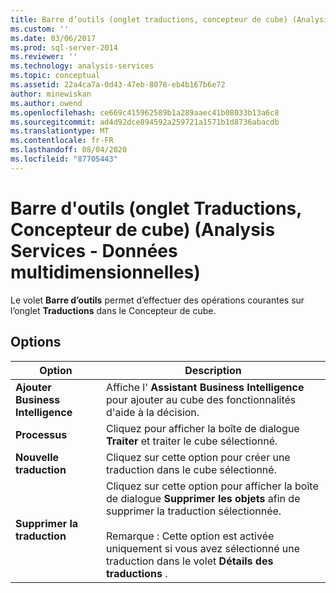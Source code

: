 ```yaml
---
title: Barre d’outils (onglet traductions, concepteur de cube) (Analysis Services-données multidimensionnelles) | Microsoft Docs
ms.custom: ''
ms.date: 03/06/2017
ms.prod: sql-server-2014
ms.reviewer: ''
ms.technology: analysis-services
ms.topic: conceptual
ms.assetid: 22a4ca7a-0d43-47eb-8078-eb4b167b6e72
author: minewiskan
ms.author: owend
ms.openlocfilehash: ce669c415962589b1a289aaec41b08033b13a6c8
ms.sourcegitcommit: ad4d92dce894592a259721a1571b1d8736abacdb
ms.translationtype: MT
ms.contentlocale: fr-FR
ms.lasthandoff: 08/04/2020
ms.locfileid: "87705443"
---
```

# <a name="toolbar-translations-tab-cube-designer-analysis-services---multidimensional-data"></a>Barre d'outils (onglet Traductions, Concepteur de cube) (Analysis Services - Données multidimensionnelles)
  Le volet **Barre d’outils** permet d’effectuer des opérations courantes sur l’onglet **Traductions** dans le Concepteur de cube.  
  
## <a name="options"></a>Options  
  
|Option|Description|  
|------------|-----------------|  
|**Ajouter Business Intelligence**|Affiche l' **Assistant Business Intelligence** pour ajouter au cube des fonctionnalités d'aide à la décision.|  
|**Processus**|Cliquez pour afficher la boîte de dialogue **Traiter** et traiter le cube sélectionné.|  
|**Nouvelle traduction**|Cliquez sur cette option pour créer une traduction dans le cube sélectionné.|  
|**Supprimer la traduction**|Cliquez sur cette option pour afficher la boîte de dialogue **Supprimer les objets** afin de supprimer la traduction sélectionnée.<br /><br /> Remarque : Cette option est activée uniquement si vous avez sélectionné une traduction dans le volet **Détails des traductions** .|  
  
  
